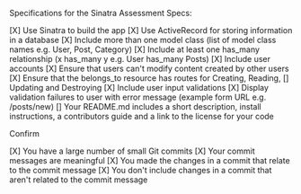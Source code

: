Specifications for the Sinatra Assessment
Specs:

 [X] Use Sinatra to build the app
 [X] Use ActiveRecord for storing information in a database
 [X] Include more than one model class (list of model class names e.g. User, Post, Category)
 [X] Include at least one has_many relationship (x has_many y e.g. User has_many Posts)
 [X] Include user accounts
 [X] Ensure that users can't modify content created by other users
 [X] Ensure that the belongs_to resource has routes for Creating, Reading, [] Updating and Destroying
 [X] Include user input validations
 [X] Display validation failures to user with error message (example form URL e.g. /posts/new)
 [] Your README.md includes a short description, install instructions, a contributors guide and a link to the license for your code

Confirm

 [X] You have a large number of small Git commits
 [X] Your commit messages are meaningful
 [X] You made the changes in a commit that relate to the commit message
 [X] You don't include changes in a commit that aren't related to the commit message
